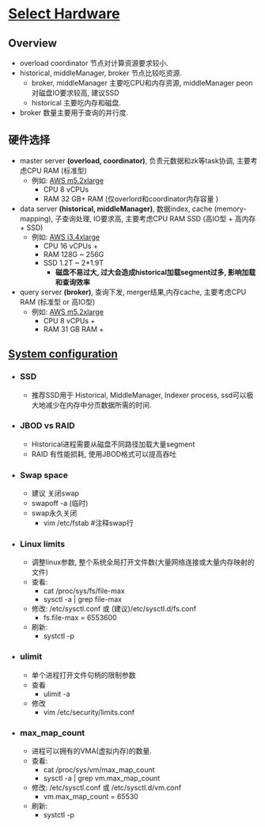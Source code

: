 # [Select Hardware](https://druid.apache.org/docs/latest/tutorials/cluster.html#select-hardware)
## Overview
- overload coordinator 节点对计算资源要求较小.
- historical, middleManager, broker 节点比较吃资源.
    - broker, middleManager 主要吃CPU和内存资源, middleManager peon 对磁盘IO要求较高, 建议SSD
    - historical 主要吃内存和磁盘.
- broker 数量主要用于查询的并行度.
## 硬件选择
- master server **(overload, coordinator)**, 负责元数据和zk等task协调, 主要考虑CPU RAM (标准型)
    - 例如: [AWS m5.2xlarge](https://aws.amazon.com/ec2/instance-types/m5/)
        - CPU 8 vCPUs
        - RAM 32 GB+ RAM (仅overlord和coordinator内存容量 )
- data server **(historical, middleManager)**, 数据index, cache (memory-mapping), 子查询处理, IO要求高, 主要考虑CPU RAM SSD (高IO型 + 高内存 + SSD)
    - 例如:  [AWS i3.4xlarge](https://aws.amazon.com/ec2/instance-types/i3/)
        - CPU 16 vCPUs +
        - RAM 128G ~ 256G
        - SSD 1.2T ~ 2*1.9T 
            - **磁盘不易过大, 过大会造成historical加载segment过多, 影响加载和查询效率**
- query server **(broker)**, 查询下发, merger结果,内存cache, 主要考虑CPU RAM (标准型 or 高IO型)
    - 例如: [AWS m5.2xlarge](https://aws.amazon.com/ec2/instance-types/m5/)
        - CPU 8 vCPUs +
        - RAM 31 GB RAM +
## [System configuration](https://druid.apache.org/docs/latest/operations/basic-cluster-tuning.html#system-configuration)
- ### SSD
    - 推荐SSD用于 Historical, MiddleManager, Indexer process, ssd可以极大地减少在内存中分页数据所需的时间.
- ### JBOD vs RAID
    - Historical进程需要从磁盘不同路径加载大量segment
    - RAID 有性能损耗, 使用JBOD格式可以提高吞吐
- ### Swap space
    - 建议 关闭swap
    - swapoff -a (临时)
    - swap永久关闭
        - vim /etc/fstab #注释swap行
- ### Linux limits
    - 调整linux参数, 整个系统全局打开文件数(大量网络连接或大量内存映射的文件)
    - 查看: 
        - cat /proc/sys/fs/file-max
        - sysctl -a | grep file-max
    - 修改: /etc/sysctl.conf 或 (建议)/etc/sysctl.d/fs.conf
        - fs.file-max = 6553600
    -  刷新: 
        - systctl -p
- ### ulimit
    - 单个进程打开文件句柄的限制参数
    - 查看
        - ulimit -a
    - 修改
        - vim /etc/security/limits.conf
- ### max_map_count
    - 进程可以拥有的VMA(虚拟内存)的数量.
    - 查看:
        - cat /proc/sys/vm/max_map_count 
        - sysctl -a | grep vm.max_map_count
    - 修改: /etc/sysctl.conf 或 /etc/sysctl.d/vm.conf
        - vm.max_map_count = 65530
    -  刷新: 
        - systctl -p
    
